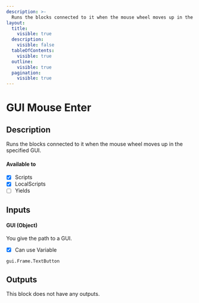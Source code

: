 ```yaml
---
description: >-
  Runs the blocks connected to it when the mouse wheel moves up in the specified GUI.
layout:
  title:
    visible: true
  description:
    visible: false
  tableOfContents:
    visible: true
  outline:
    visible: true
  pagination:
    visible: true
---
```


# GUI Mouse Enter

## Description

Runs the blocks connected to it when the mouse wheel moves up in the specified GUI.

#### Available to

* [x] Scripts
* [x] LocalScripts
* [ ] Yields

## Inputs

#### GUI (Object)

You give the path to a GUI.

* [x] Can use Variable

```
gui.Frame.TextButton
```

## Outputs

This block does not have any outputs.